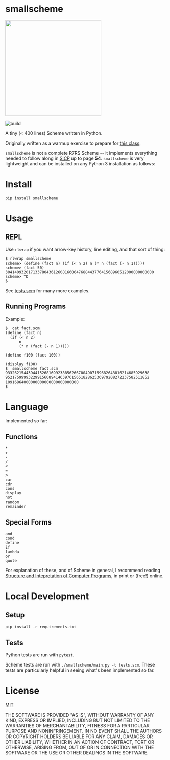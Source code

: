 smallscheme
===========

<img src="/smallscheme.jpg" width="300">

![build](https://github.com/eigenhombre/smallscheme/actions/workflows/test.yml/badge.svg)

A tiny (< 400 lines) Scheme written in Python.

Originally written as a warmup exercise to prepare for [this
class](https://www.dabeaz.com/sicp.html).

`smallscheme` is not a complete R7RS Scheme -- it implements
everything needed to follow along in
[SICP](https://en.wikipedia.org/wiki/Structure_and_Interpretation_of_Computer_Programs)
up to page **54**.  `smallscheme` is very lightweight and can be
installed on any Python 3 installation as follows:

# Install

    pip install smallscheme

# Usage

## REPL

Use `rlwrap` if you want arrow-key history, line editing, and that sort of thing:

    $ rlwrap smallscheme
    scheme> (define (fact n) (if (< n 2) n (* n (fact (- n 1)))))
    scheme> (fact 50)
    30414093201713378043612608166064768844377641568960512000000000000
    scheme> ^D
    $

See [tests.scm](https://github.com/eigenhombre/smallscheme/blob/master/smallscheme/tests.scm) for many more examples.

## Running Programs

Example:

    $  cat fact.scm
    (define (fact n)
      (if (< n 2)
          n
          (* n (fact (- n 1)))))

    (define f100 (fact 100))

    (display f100)
    $  smallscheme fact.scm
    933262154439441526816992388562667004907159682643816214685929638
    952175999932299156089414639761565182862536979208272237582511852
    10916864000000000000000000000000
    $

# Language

Implemented so far:

## Functions

    *
    +
    -
    /
    <
    =
    >
    car
    cdr
    cons
    display
    not
    random
    remainder

## Special Forms

    and
    cond
    define
    if
    lambda
    or
    quote

For explanation of these, and of Scheme in general, I recommend
reading [Structure and Intepretation of Computer
Programs](https://mitpress.mit.edu/sites/default/files/sicp/index.html),
in print or (free!) online.

# Local Development

## Setup

    pip install -r requirements.txt

## Tests

Python tests are run with `pytest`.

Scheme tests are run with `./smallscheme/main.py -t tests.scm`.  These
tests are particularly helpful in seeing what's been implemented so
far.

# License

[MIT](https://github.com/eigenhombre/smallscheme/blob/master/LICENSE.txt)

THE SOFTWARE IS PROVIDED "AS IS", WITHOUT WARRANTY OF ANY KIND,
EXPRESS OR IMPLIED, INCLUDING BUT NOT LIMITED TO THE WARRANTIES OF
MERCHANTABILITY, FITNESS FOR A PARTICULAR PURPOSE AND
NONINFRINGEMENT. IN NO EVENT SHALL THE AUTHORS OR COPYRIGHT HOLDERS BE
LIABLE FOR ANY CLAIM, DAMAGES OR OTHER LIABILITY, WHETHER IN AN ACTION
OF CONTRACT, TORT OR OTHERWISE, ARISING FROM, OUT OF OR IN CONNECTION
WITH THE SOFTWARE OR THE USE OR OTHER DEALINGS IN THE SOFTWARE.
